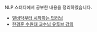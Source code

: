 NLP 스터디에서 공부한 내용을 정리하였습니다.

- [밑바닥부터 시작하는 딥러닝](https://www.hanbit.co.kr/store/books/look.php?p_code=B8950212853)
- [한경훈 수원대 교수님 유투브 강의](https://www.youtube.com/playlist?list=PLBiQZMT3oSxV3RxoFgNcUNV4R7AlvUMDx)
